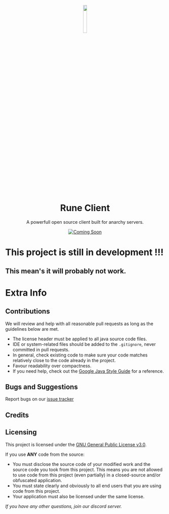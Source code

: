 
<p align="center">
<img src="https://i.imgur.com/MzYXu4D.png" width="15%"/>
</p>

<h1 align="center">Rune Client</h1>
<p align="center">A powerfull open source client built for anarchy servers.</p>

<div align="center">
    <a href="https://discord.com"><img src="" alt="Coming Soon"/></a>
    <br>
</div>

# This project is still in development !!!
## This mean's it will probably not work.

# Extra Info

## Contributions
We will review and help with all reasonable pull requests as long as the guidelines below are met.

- The license header must be applied to all java source code files.
- IDE or system-related files should be added to the `.gitignore`, never committed in pull requests.
- In general, check existing code to make sure your code matches relatively close to the code already in the project.
- Favour readability over compactness.
- If you need help, check out the [Google Java Style Guide](https://google.github.io/styleguide/javaguide.html) for a reference.

## Bugs and Suggestions
Report bugs on our [issue tracker](https://github.com/rune-client/RuneClient/issues)

## Credits


## Licensing
This project is licensed under the [GNU General Public License v3.0](https://www.gnu.org/licenses/gpl-3.0.en.html). 

If you use **ANY** code from the source:
- You must disclose the source code of your modified work and the source code you took from this project. This means you are not allowed to use code from this project (even partially) in a closed-source and/or obfuscated application.
- You must state clearly and obviously to all end users that you are using code from this project.
- Your application must also be licensed under the same license.

*If you have any other questions, join our discord server.*
